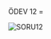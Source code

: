 ÖDEV 12 = 


![SORU12](https://github.com/Utkualtunok/PatikaWeek-6/assets/64544021/c9c10a47-a59e-4416-b50e-8518cf34623a)

